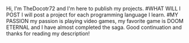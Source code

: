Hi, I'm TheDocotr72 
and I'm here to publish my projects.
#WHAT WILL I POST
I will post a project for each programming language I learn.
#MY PASSION
my passion is playing video games, my favorite game is DOOM ETERNAL and I have almost completed the saga.
Good continuation and thanks for reading my description!
